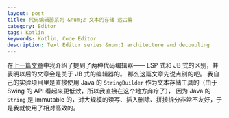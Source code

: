 ```yaml
---
layout: post
title: 代码编辑器系列 &num;2 文本的存储 远古篇
category: Editor
tags: Kotlin
keywords: Kotlin, Code Editor
description: Text Editor series &num;1 architecture and decoupling
---
```


在[上一篇文章](../../../4/29/CodeEditor2/)中我介绍了提到了两种代码编辑器—— LSP 式和 JB 式的区别，并表明以后的文章会是关于 JB 式的编辑器的。
那么这篇文章先说点别的吧。
我自己的实验项目里是直接使用 Java 的 `StringBuilder` 作为文本存储工具的（由于 Swing 的 API 看起来更低效，所以我直接在这个地方弃疗了），
因为 Java 的 `String` 是 immutable 的，对大规模的读写、插入删除、拼接拆分非常不友好，于是我就使用了相对高效的。

